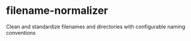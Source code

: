 # filename-normalizer
Clean and standardize filenames and directories with configurable naming conventions

